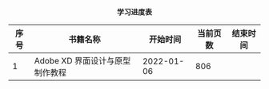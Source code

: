 <center><b>学习进度表</b></center>

| 序号 | 书籍名称                        | 开始时间   | 当前页数 | 结束时间 |
| ---- | ------------------------------- | ---------- | -------- | -------- |
| 1    | Adobe XD 界面设计与原型制作教程 | 2022-01-06 | 806      |          |

